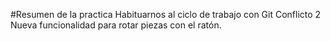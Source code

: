 #Resumen de la practica
Habituarnos al ciclo de trabajo con Git
Conflicto 2
Nueva funcionalidad para rotar piezas con el ratón.